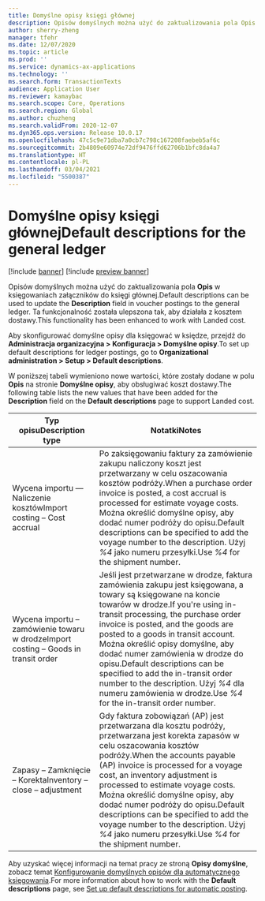 ```yaml
---
title: Domyślne opisy księgi głównej
description: Opisów domyślnych można użyć do zaktualizowania pola Opis w księgowaniach załączników do księgi głównej.
author: sherry-zheng
manager: tfehr
ms.date: 12/07/2020
ms.topic: article
ms.prod: ''
ms.service: dynamics-ax-applications
ms.technology: ''
ms.search.form: TransactionTexts
audience: Application User
ms.reviewer: kamaybac
ms.search.scope: Core, Operations
ms.search.region: Global
ms.author: chuzheng
ms.search.validFrom: 2020-12-07
ms.dyn365.ops.version: Release 10.0.17
ms.openlocfilehash: 47c5c9e71dba7a0cb7c798c167208faebeb5af6c
ms.sourcegitcommit: 2b4809e60974e72df9476ffd62706b1bfc8da4a7
ms.translationtype: HT
ms.contentlocale: pl-PL
ms.lasthandoff: 03/04/2021
ms.locfileid: "5500387"
---
```

# <a name="default-descriptions-for-the-general-ledger"></a><span data-ttu-id="1fc08-103">Domyślne opisy księgi głównej</span><span class="sxs-lookup"><span data-stu-id="1fc08-103">Default descriptions for the general ledger</span></span>

[!include [banner](../../includes/banner.md)]
[!include [preview banner](../includes/preview-banner.md)]

<span data-ttu-id="1fc08-104">Opisów domyślnych można użyć do zaktualizowania pola **Opis** w księgowaniach załączników do księgi głównej.</span><span class="sxs-lookup"><span data-stu-id="1fc08-104">Default descriptions can be used to update the **Description** field in voucher postings to the general ledger.</span></span> <span data-ttu-id="1fc08-105">Ta funkcjonalność została ulepszona tak, aby działała z kosztem dostawy.</span><span class="sxs-lookup"><span data-stu-id="1fc08-105">This functionality has been enhanced to work with Landed cost.</span></span>

<span data-ttu-id="1fc08-106">Aby skonfigurować domyślne opisy dla księgować w księdze, przejdź do **Administracja organizacyjna \> Konfiguracja \> Domyślne opisy**.</span><span class="sxs-lookup"><span data-stu-id="1fc08-106">To set up default descriptions for ledger postings, go to **Organizational administration \> Setup \> Default descriptions**.</span></span>

<span data-ttu-id="1fc08-107">W poniższej tabeli wymieniono nowe wartości, które zostały dodane w polu **Opis** na stronie **Domyślne opisy**, aby obsługiwać koszt dostawy.</span><span class="sxs-lookup"><span data-stu-id="1fc08-107">The following table lists the new values that have been added for the **Description** field on the **Default descriptions** page to support Landed cost.</span></span>

| <span data-ttu-id="1fc08-108">Typ opisu</span><span class="sxs-lookup"><span data-stu-id="1fc08-108">Description type</span></span> | <span data-ttu-id="1fc08-109">Notatki</span><span class="sxs-lookup"><span data-stu-id="1fc08-109">Notes</span></span> |
|---|---|
| <span data-ttu-id="1fc08-110">Wycena importu — Naliczenie kosztów</span><span class="sxs-lookup"><span data-stu-id="1fc08-110">Import costing – Cost accrual</span></span> | <span data-ttu-id="1fc08-111">Po zaksięgowaniu faktury za zamówienie zakupu naliczony koszt jest przetwarzany w celu oszacowania kosztów podróży.</span><span class="sxs-lookup"><span data-stu-id="1fc08-111">When a purchase order invoice is posted, a cost accrual is processed for estimate voyage costs.</span></span> <span data-ttu-id="1fc08-112">Można określić domyślne opisy, aby dodać numer podróży do opisu.</span><span class="sxs-lookup"><span data-stu-id="1fc08-112">Default descriptions can be specified to add the voyage number to the description.</span></span> <span data-ttu-id="1fc08-113">Użyj *%4* jako numeru przesyłki.</span><span class="sxs-lookup"><span data-stu-id="1fc08-113">Use *%4* for the shipment number.</span></span> |
| <span data-ttu-id="1fc08-114">Wycena importu – zamówienie towaru w drodze</span><span class="sxs-lookup"><span data-stu-id="1fc08-114">Import costing – Goods in transit order</span></span> | <span data-ttu-id="1fc08-115">Jeśli jest przetwarzane w drodze, faktura zamówienia zakupu jest księgowana, a towary są księgowane na koncie towarów w drodze.</span><span class="sxs-lookup"><span data-stu-id="1fc08-115">If you're using in-transit processing, the purchase order invoice is posted, and the goods are posted to a goods in transit account.</span></span> <span data-ttu-id="1fc08-116">Można określić opisy domyślne, aby dodać numer zamówienia w drodze do opisu.</span><span class="sxs-lookup"><span data-stu-id="1fc08-116">Default descriptions can be specified to add the in-transit order number to the description.</span></span> <span data-ttu-id="1fc08-117">Użyj *%4* dla numeru zamówienia w drodze.</span><span class="sxs-lookup"><span data-stu-id="1fc08-117">Use *%4* for the in-transit order number.</span></span> |
| <span data-ttu-id="1fc08-118">Zapasy – Zamknięcie – Korekta</span><span class="sxs-lookup"><span data-stu-id="1fc08-118">Inventory – close – adjustment</span></span> | <span data-ttu-id="1fc08-119">Gdy faktura zobowiązań (AP) jest przetwarzana dla kosztu podróży, przetwarzana jest korekta zapasów w celu oszacowania kosztów podróży.</span><span class="sxs-lookup"><span data-stu-id="1fc08-119">When the accounts payable (AP) invoice is processed for a voyage cost, an inventory adjustment is processed to estimate voyage costs.</span></span> <span data-ttu-id="1fc08-120">Można określić domyślne opisy, aby dodać numer podróży do opisu.</span><span class="sxs-lookup"><span data-stu-id="1fc08-120">Default descriptions can be specified to add the voyage number to the description.</span></span> <span data-ttu-id="1fc08-121">Użyj *%4* jako numeru przesyłki.</span><span class="sxs-lookup"><span data-stu-id="1fc08-121">Use *%4* for the shipment number.</span></span> |

<span data-ttu-id="1fc08-122">Aby uzyskać więcej informacji na temat pracy ze stroną **Opisy domyślne**, zobacz temat [Konfigurowanie domyślnych opisów dla automatycznego księgowania](../../finance/general-ledger/set-up-default-descriptions-for-automatic-posting.md).</span><span class="sxs-lookup"><span data-stu-id="1fc08-122">For more information about how to work with the **Default descriptions** page, see [Set up default descriptions for automatic posting](../../finance/general-ledger/set-up-default-descriptions-for-automatic-posting.md).</span></span>

